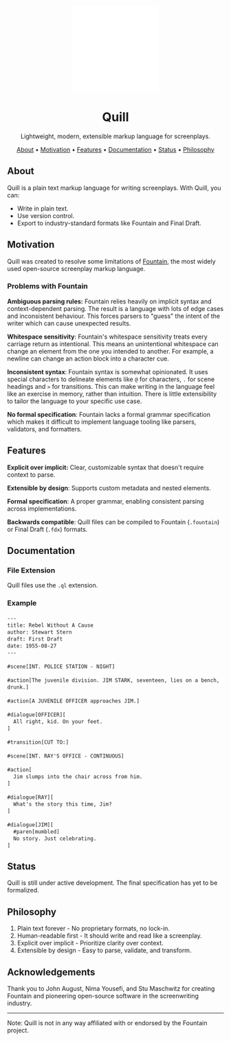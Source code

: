 <div align="center">
  <img src="./assets/quill.svg" alt="Quill Logo" width="200">
  <h1>Quill</h1>
  Lightweight, modern, extensible markup language for screenplays.
  
  <p>
    <a href="#about">About</a> •
    <a href="#motivation">Motivation</a> •
    <a href="#features">Features</a> •
    <a href="#documentation">Documentation</a> •
    <a href="#status">Status</a> •
    <a href="#philosophy">Philosophy</a>
  </p>
</div>

## About

Quill is a plain text markup language for writing screenplays.
With Quill, you can:

- Write in plain text.
- Use version control.
- Export to industry-standard formats like Fountain and Final Draft.

## Motivation

Quill was created to resolve some limitations of [Fountain](https://github.com/nyousefi/Fountain), the most widely used open-source screenplay markup language.

### Problems with Fountain

**Ambiguous parsing rules:** Fountain relies heavily on implicit syntax and context-dependent parsing.
The result is a language with lots of edge cases and inconsistent behaviour.
This forces parsers to "guess" the intent of the writer which can cause unexpected results.

**Whitespace sensitivity**: Fountain's whitespace sensitivity treats every carriage return as intentional.
This means an unintentional whitespace can change an element from the one you intended to another.
For example, a newline can change an action block into a character cue.

**Inconsistent syntax**: Fountain syntax is somewhat opinionated. It uses special characters to delineate elements like `@` for characters, `.` for scene headings and `>` for transitions.
This can make writing in the language feel like an exercise in memory, rather than intuition. There is little extensibility to tailor the language to your specific use case.

**No formal specification**: Fountain lacks a formal grammar specification which makes it difficult to implement language tooling like parsers, validators, and formatters.

## Features

**Explicit over implicit:** Clear, customizable syntax that doesn't require context to parse.

**Extensible by design**: Supports custom metadata and nested elements.

**Formal specification**: A proper grammar, enabling consistent parsing across implementations.

**Backwards compatible**: Quill files can be compiled to Fountain (`.fountain`) or Final Draft (`.fdx`) formats.

## Documentation

### File Extension

Quill files use the `.ql` extension.

### Example

```quill
---
title: Rebel Without A Cause
author: Stewart Stern
draft: First Draft
date: 1955-08-27
---

#scene[INT. POLICE STATION - NIGHT]

#action[The juvenile division. JIM STARK, seventeen, lies on a bench, drunk.]

#action[A JUVENILE OFFICER approaches JIM.]

#dialogue[OFFICER][
  All right, kid. On your feet.
]

#transition[CUT TO:]

#scene[INT. RAY'S OFFICE - CONTINUOUS]

#action[
  Jim slumps into the chair across from him.
]

#dialogue[RAY][
  What's the story this time, Jim?
]

#dialogue[JIM][
  #paren[mumbled]
  No story. Just celebrating.
]
```

## Status

Quill is still under active development. The final specification has yet to be formalized.

## Philosophy

1. Plain text forever - No proprietary formats, no lock-in.
2. Human-readable first - It should write and read like a screenplay.
3. Explicit over implicit - Prioritize clarity over context.
4. Extensible by design - Easy to parse, validate, and transform.

## Acknowledgements

Thank you to John August, Nima Yousefi, and Stu Maschwitz for creating Fountain and pioneering open-source software in the screenwriting industry.

---

Note: Quill is not in any way affiliated with or endorsed by the Fountain project.
